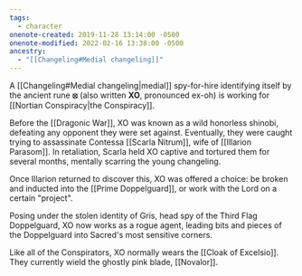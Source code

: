 ```yaml
---
tags:
  - character
onenote-created: 2019-11-28 13:14:00 -0500
onenote-modified: 2022-02-16 13:38:00 -0500
ancestry:
  - "[[Changeling#Medial changeling]]"
---
```


A [[Changeling#Medial changeling|medial]] spy-for-hire identifying itself by the ancient rune **⦻** (also written **XO**, pronounced ex-oh) is working for [[Nortian Conspiracy|the Conspiracy]].

Before the [[Dragonic War]], XO was known as a wild honorless shinobi, defeating any opponent they were set against. Eventually, they were caught trying to assassinate Contessa [[Scarla Nitrum]], wife of [[Illarion Parasom]]. In retaliation, Scarla held XO captive and tortured them for several months, mentally scarring the young changeling. 

Once Illarion returned to discover this, XO was offered a choice: be broken and inducted into the [[Prime Doppelguard]], or work with the Lord on a certain "project".

Posing under the stolen identity of Gris, head spy of the Third Flag Doppelguard, XO now works as a rogue agent, leading bits and pieces of the Doppelguard into Sacred's most sensitive corners.

Like all of the Conspirators, XO normally wears the [[Cloak of Excelsio]]. They currently wield the ghostly pink blade, [[Novalor]].